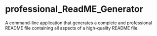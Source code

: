 # professional_ReadME_Generator
A command-line application that generates a complete and professional README file containing all aspects of a high-quality README file.
